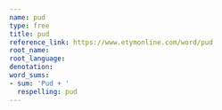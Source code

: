 ```yaml
---
name: pud
type: free
title: pud
reference_link: https://www.etymonline.com/word/pud
root_name: 
root_language: 
denotation: 
word_sums:
- sum: 'Pud + '
  respelling: pud
---
```

